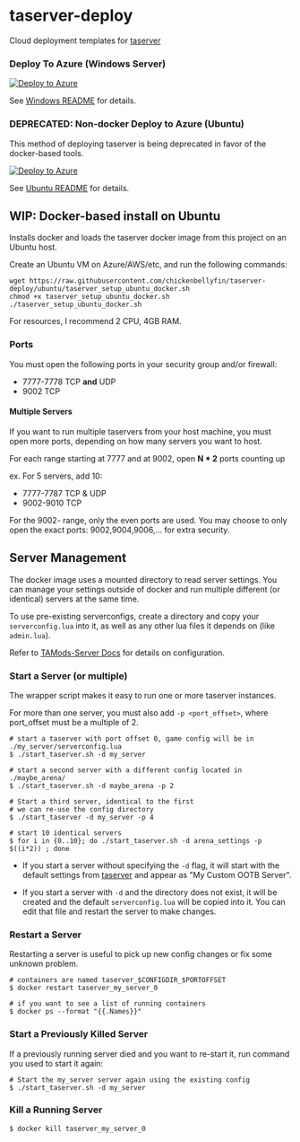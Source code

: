 # taserver-deploy
Cloud deployment templates for [taserver](https://github.com/Griffon26/taserver)

### Deploy To Azure (Windows Server)

[![Deploy to Azure](https://aka.ms/deploytoazurebutton)](https://portal.azure.com/#create/Microsoft.Template/uri/https://raw.githubusercontent.com/chickenbellyfin/taserver-deploy/docker/windows/azuredeploy.json)

See [Windows README](/windows/README.md) for details.


### DEPRECATED: Non-docker Deploy to Azure (Ubuntu)
This method of deploying taserver is being deprecated in favor of the docker-based tools.

[![Deploy to Azure](https://aka.ms/deploytoazurebutton)](https://portal.azure.com/#create/Microsoft.Template/uri/https%3A%2F%2Fraw.githubusercontent.com%2Fchickenbellyfin%2Ftaserver-deploy%2Fdocker%2Fubuntu%2Fazuredeploy.json)

See [Ubuntu README](/ubuntu/README.md) for details.


## WIP: Docker-based install on Ubuntu
Installs docker and loads the taserver docker image from this project on an Ubuntu host.

Create an Ubuntu VM on Azure/AWS/etc, and run the following commands:
```
wget https://raw.githubusercontent.com/chickenbellyfin/taserver-deploy/ubuntu/taserver_setup_ubuntu_docker.sh
chmod +x taserver_setup_ubuntu_docker.sh
./taserver_setup_ubuntu_docker.sh
```

For resources, I recommend 2 CPU, 4GB RAM.

### Ports
You must open the following ports in your security group and/or firewall:
- 7777-7778 TCP **and** UDP
- 9002 TCP

#### Multiple Servers
If you want to run multiple taservers from your host machine, you must open more ports, depending on how many servers you want to host.

For each range starting at 7777 and at 9002, open **N * 2** ports counting up

ex. For 5 servers, add 10:
- 7777-7787 TCP & UDP
- 9002-9010 TCP

For the 9002- range, only the even ports are used. You may choose to only open the exact ports: 9002,9004,9006,... for extra security.

## Server Management
The docker image uses a mounted directory to read server settings. You can manage your settings outside of docker and run multiple different (or identical) servers at the same time.

To use pre-existing serverconfigs, create a directory and copy your `serverconfig.lua` into it, as well as any other lua files it depends on (like `admin.lua`).

Refer to [TAMods-Server Docs](https://www.tamods.org/docs/doc_srv_api_overview.html) for details on configuration.

### Start a Server (or multiple)
The wrapper script makes it easy to run one or more taserver instances.

For more than one server, you must also add `-p <port_offset>`, where port_offset must be a multiple of 2.

```
# start a taserver with port offset 0, game config will be in ./my_server/serverconfig.lua
$ ./start_taserver.sh -d my_server

# start a second server with a different config located in ./maybe_arena/
$ ./start_taserver.sh -d maybe_arena -p 2

# Start a third server, identical to the first
# we can re-use the config directory
$ ./start_taserver -d my_server -p 4

# start 10 identical servers
$ for i in {0..10}; do ./start_taserver.sh -d arena_settings -p $((i*2)) ; done
```

- If you start a server without specifying the `-d` flag, it will start with the default settings from [taserver](https://github.com/Griffon26/taserver/tree/master/data/gamesettings/ootb) and appear as "My Custom OOTB Server".

- If you start a server with `-d` and the directory does not exist, it will be created and the default `serverconfig.lua` will be copied into it. You can edit that file and restart the server to make changes.
 
### Restart a Server
Restarting a server is useful to pick up new config changes or fix some unknown problem.
```
# containers are named taserver_$CONFIGDIR_$PORTOFFSET
$ docker restart taserver_my_server_0

# if you want to see a list of running containers
$ docker ps --format "{{.Names}}"
```

### Start a Previously Killed Server
If a previously running server died and you want to re-start it, run command you used to start it again:
```
# Start the my_server server again using the existing config
$ ./start_taserver.sh -d my_server
```

### Kill a Running Server
```
$ docker kill taserver_my_server_0
```
